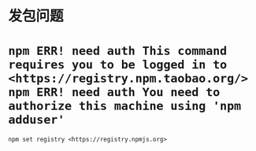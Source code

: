 # 发包问题

# `npm ERR! need auth This command requires you to be logged in to <https://registry.npm.taobao.org/>  npm ERR! need auth You need to authorize this machine using 'npm adduser'`

`npm set registry <https://registry.npmjs.org>`
